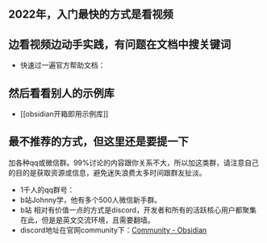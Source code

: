 ## 2022年，入门最快的方式是看视频

## 边看视频边动手实践，有问题在文档中搜关键词
- 快速过一遍官方帮助文档：


## 然后看看别人的示例库

- [[obsidian开箱即用示例库]]

## 最不推荐的方式，但这里还是要提一下

加各种qq或微信群。99%讨论的内容跟你关系不大，所以加这类群，请注意自己的目的是获取资源或信息，避免迷失浪费太多时间跟群友扯淡。
- 1千人的qq群号：
- b站Johnny学，他有多个500人微信新手群。
- b站
相对有价值一点的方式是discord，开发者和所有的活跃核心用户都聚集在此，但是是英文交流环境，且需要翻墙。
- discord地址在官网community下：[Community - Obsidian](https://obsidian.md/community)

